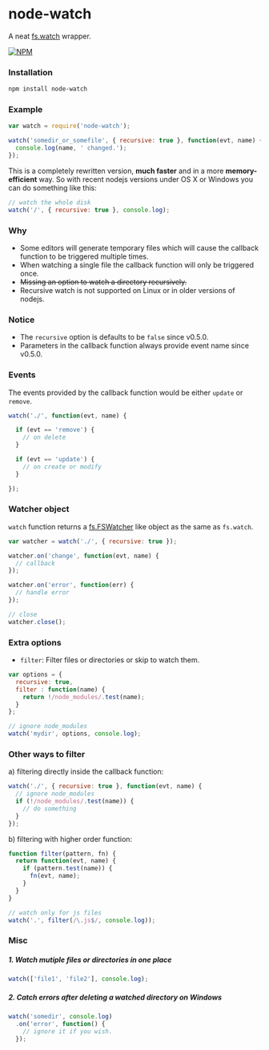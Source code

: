 # node-watch

A neat [fs.watch](http://nodejs.org/api/fs.html#fs_fs_watch_filename_options_listener) wrapper.

[![NPM](https://nodei.co/npm/node-watch.png?downloads=true&downloadRank=true&stars=true)](https://nodei.co/npm/node-watch.png/)


### Installation

```bash
npm install node-watch
```

### Example

```js
var watch = require('node-watch');

watch('somedir_or_somefile', { recursive: true }, function(evt, name) {
  console.log(name, ' changed.');
});
```

This is a completely rewritten version, **much faster** and in a more **memory-efficient** way.
So with recent nodejs versions under OS X or Windows you can do something like this:

```js
// watch the whole disk
watch('/', { recursive: true }, console.log);
```


### Why

* Some editors will generate temporary files which will cause the callback function to be triggered multiple times.
* When watching a single file the callback function will only be triggered once.
* <del>Missing an option to watch a directory recursively.</del>
* Recursive watch is not supported on Linux or in older versions of nodejs.


### Notice

* The `recursive` option is defaults to be `false` since v0.5.0.
* Parameters in the callback function always provide event name since v0.5.0.


### Events

The events provided by the callback function would be either `update` or `remove`.

```js
watch('./', function(evt, name) {

  if (evt == 'remove') {
    // on delete
  }

  if (evt == 'update') {
    // on create or modify
  }

});
```

### Watcher object

`watch` function returns a [fs.FSWatcher](https://nodejs.org/api/fs.html#fs_class_fs_fswatcher) like object as the same as `fs.watch`.

```js
var watcher = watch('./', { recursive: true });

watcher.on('change', function(evt, name) {
  // callback
});

watcher.on('error', function(err) {
  // handle error
});

// close
watcher.close();
```


### Extra options

* `filter`: Filter files or directories or skip to watch them.

```js
var options = {
  recursive: true,
  filter : function(name) {
    return !/node_modules/.test(name);
  }
};

// ignore node_modules
watch('mydir', options, console.log);
```

### Other ways to filter

a) filtering directly inside the callback function:

```js
watch('./', { recursive: true }, function(evt, name) {
  // ignore node_modules
  if (!/node_modules/.test(name)) {
    // do something
  }
});
```

b) filtering with higher order function:

```js
function filter(pattern, fn) {
  return function(evt, name) {
    if (pattern.test(name)) {
      fn(evt, name);
    }
  }
}

// watch only for js files
watch('.', filter(/\.js$/, console.log));
```

### Misc

##### 1. Watch mutiple files or directories in one place

```js
watch(['file1', 'file2'], console.log);
```

##### 2. Catch errors after deleting a watched directory on Windows

```js
watch('somedir', console.log)
  .on('error', function() {
    // ignore it if you wish.
  });
```

